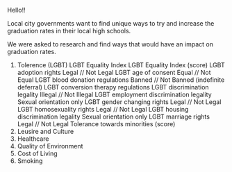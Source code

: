 Hello!!

Local city governments want to find unique ways to try and increase the graduation rates in their local high schools.

We were asked to research and find ways that would have an impact on graduation rates.

1. Tolerence (LGBT)
    LGBT Equality Index	
    LGBT Equality Index (score)
    LGBT adoption rights	 Legal // Not Legal
    LGBT age of consent	   Equal // Not Equal
    LGBT blood donation regulations	  Banned // Not Banned (indefinite deferral)
    LGBT conversion therapy regulations	
    LGBT discrimination legality	Illegal // Not Illegal
    LGBT employment discrimination legality	Sexual orientation only
    LGBT gender changing rights	  Legal // Not Legal
    LGBT homosexuality rights	 Legal // Not Legal
    LGBT housing discrimination legality	Sexual orientation only
    LGBT marriage rights	 Legal // Not Legal
    Tolerance towards minorities (score)	
2. Leusire and Culture
3. Healthcare
4. Quality of Environment 
5. Cost of Living
6. Smoking

